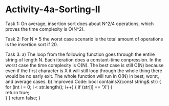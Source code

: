 # Activity-4a-Sorting-II

Task 1: On average, insertion sort does about N^2/4 operations, which proves the time complexity is O(N^2).

Task 2: For N = 5 the worst case scenario is the total amount of operations is the insertion sort if 20.

Task 3: a) The loop from the following function goes through the entire string of length N. Each iteration does a constant-time conpression. 
In the worst case the time complexity is O(N). The best case is still O(N) because even if the first character is X it will still loop through 
the whole thing there would be no early exit. The whole function will run in O(N) in best, worst, and average cases.
b) Improved Code:
    bool containsX(const string& str) {
    for (int i = 0; i < str.length(); i++) {
        if (str[i] == 'X') {   
            return true;       
        }
    }
    return false;
}
